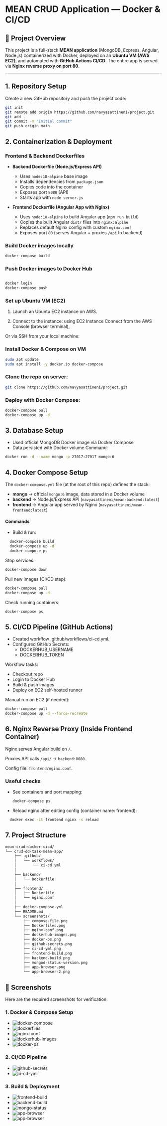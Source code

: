 # MEAN CRUD Application — Docker & CI/CD

## 📖 Project Overview

This project is a full-stack **MEAN application** (MongoDB, Express, Angular, Node.js) containerized with Docker, deployed on an **Ubuntu VM (AWS EC2)**, and automated with **GitHub Actions CI/CD**. The entire app is served via **Nginx reverse proxy on port 80**.

---

## 1. Repository Setup

Create a new GitHub repository and push the project code:

```bash
git init
git remote add origin https://github.com/navyasattineni/project.git
git add .
git commit -m "Initial commit"
git push origin main
```

## 2. Containerization & Deployment  

### Frontend & Backend Dockerfiles  

- **Backend Dockerfile (Node.js/Express API)**  
  - Uses `node:18-alpine` base image  
  - Installs dependencies from `package.json`  
  - Copies code into the container  
  - Exposes port `8080` (API)  
  - Starts app with `node server.js`  

- **Frontend Dockerfile (Angular App with Nginx)**  
  - Uses `node:18-alpine` to build Angular app (`npm run build`)  
  - Copies the built Angular `dist/` files into `nginx:alpine`  
  - Replaces default Nginx config with custom `nginx.conf`  
  - Exposes port `80` (serves Angular + proxies `/api` to backend)  

### Build Docker images locally  
```bash
docker-compose build
```

### Push Docker images to Docker Hub
```bash

docker login
docker-compose push
```
### Set up Ubuntu VM (EC2)

1. Launch an Ubuntu EC2 instance on AWS.

2. Connect to the instance:
using EC2 Instance Connect from the AWS Console (browser terminal),

Or via SSH from your local machine:

### Install Docker & Compose on VM
```bash
sudo apt update
sudo apt install -y docker.io docker-compose
```
### Clone the repo on server:
```bash
git clone https://github.com/navyasattineni/project.git
```
### Deploy with Docker Compose:
```bash
docker-compose pull
docker-compose up -d
```

## 3. Database Setup
- Used official MongoDB Docker image via Docker Compose
- Data persisted with Docker volume
Command:
```bash
docker run -d --name mongo -p 27017:27017 mongo:6
```
## 4. Docker Compose Setup
The `docker-compose.yml` file (at the root of this repo) defines the stack:

- **mongo** → official `mongo:6` image, data stored in a Docker volume  
- **backend** → Node.js/Express API (`navyasattineni/mean-backend:latest`)  
- **frontend** → Angular app served by Nginx (`navyasattineni/mean-frontend:latest`)  

#### Commands
- Build & run:
```bash
  docker-compose build
  docker-compose up -d
  docker-compose ps
```
Stop services:
```bash
docker-compose down
```
Pull new images (CI/CD step):
```bash
docker-compose pull
docker-compose up -d
```
Check running containers:
```bash
docker-compose ps
```

## 5. CI/CD Pipeline (GitHub Actions)

- Created workflow .github/workflows/ci-cd.yml.
- Configured GitHub Secrets:
	- DOCKERHUB_USERNAME
	- DOCKERHUB_TOKEN

Workflow tasks:
- Checkout repo
- Login to Docker Hub
- Build & push images
- Deploy on EC2 self-hosted runner

Manual run on EC2 (if needed):
```bash
docker-compose pull
docker-compose up -d --force-recreate
```

## 6. Nginx Reverse Proxy (Inside Frontend Container)

Nginx serves Angular build on `/`.

Proxies API calls `/api/` → `backend:8080`.

Config file: `frontend/nginx.conf`.

### Useful checks
- See containers and port mapping:
  ```bash
  docker-compose ps
  ```
- Reload nginx after editing config (container name: frontend):
```bash
  docker exec -it frontend nginx -s reload
```
## 7. Project Structure

```bash
mean-crud-docker-cicd/
└── crud-dd-task-mean-app/
    ├── .github/
    │   └── workflows/
    │       └── ci-cd.yml       
    │
    ├── backend/
    │   └── Dockerfile          
    │
    ├── frontend/
    │   ├── Dockerfile           
    │   └── nginx.conf           
    │
    ├── docker-compose.yml      
    ├── README.md                
    └── screenshots/             
		├── compose-file.png              
		├── Dockerfiles.png              
		├── nginx-conf.png                
		├── dockerhub-images.png        
		├── docker-ps.png                            
		├── github-secrets.png                   
		├── ci-cd-yml.png                      
		├── frontend-build.png                     
		├── backend-build.png                    
		├── mongod-status-version.png        
		├── app-browser.png
		└── app-browser-2.png      
```

## 📸 Screenshots

Here are the required screenshots for verification:

### 1. Docker & Compose Setup
- ![docker-compose](screenshots/compose-file.png)
- ![dockerfiles](screenshots/Dockerfiles.png)
- ![nginx-conf](screenshots/nginx-conf.png)
- ![dockerhub-images](screenshots/dockerhub-images.png)
- ![docker-ps](screenshots/docker-ps.png)

### 2. CI/CD Pipeline
- ![github-secrets](screenshots/github-secrets.png)
- ![ci-cd-yml](screenshots/ci-cd-yml.png)
  
### 3. Build & Deployment
- ![frontend-build](screenshots/frontend-build.png)
- ![backend-build](screenshots/backend-build.png)
- ![mongo-status](screenshots/mongod-status-version.png)
- ![app-browser](screenshots/app-browser.png)
- ![app-browser](screenshots/app-browser-2.png)
